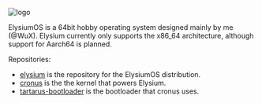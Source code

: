![logo](https://files.thenest.dev/elysiumos-banner-thin.png)

ElysiumOS is a 64bit hobby operating system designed mainly by me (@WuX). Elysium currently only supports the x86_64 architecture, although support for Aarch64 is planned.

Repositories:
- [elysium](https://github.com/elysium-os/elysium) is the repository for the ElysiumOS distribution.
- [cronus](https://github.com/elysium-os/cronus) is the the kernel that powers Elysium.
- [tartarus-bootloader](https://github.com/elysium-os/tartarus-bootloader) is the bootloader that cronus uses. 
